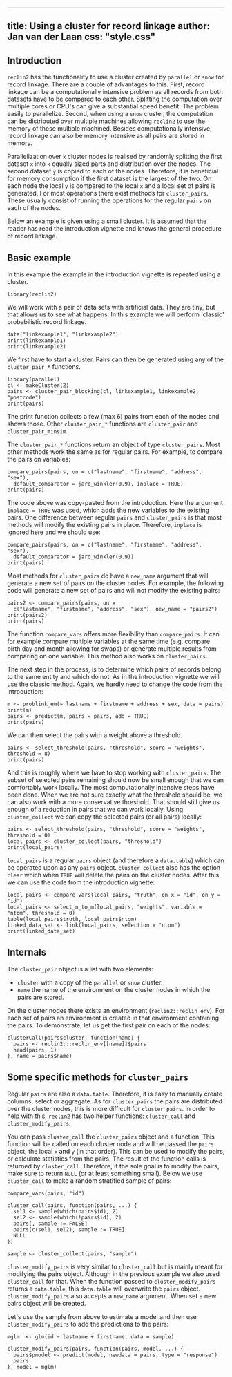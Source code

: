 <!--
%\VignetteEngine{simplermarkdown::mdweave_to_html}
%\VignetteIndexEntry{Using a cluster for record linkage}
-->

---
title: Using a cluster for record linkage
author: Jan van der Laan
css: "style.css"
---

## Introduction

`reclin2` has the functionality to use a cluster created by `parallel` or `snow`
for record linkage. There are a couple of advantages to this. First, record
linkage can be a computationally intensive problem as all records from both
datasets have to be compared to each other. Splitting the computation over
multiple cores or CPU's can give a substantial speed benefit. The problem easily
to parallelize. Second, when using a `snow` cluster, the computation can be
distributed over multiple machines allowing `reclin2` to use the memory of these
multiple machined. Besides computationally intensive, record linkage can also be
memory intensive as all pairs are stored in memory. 

Parallelization over `k` cluster nodes is realised by randomly splitting the
first dataset `x` into `k` equally sized parts and distribution over the nodes.
The second dataset `y` is copied to each of the nodes. Therefore, it is
beneficial for memory consumption if the first dataset is the largest of the
two. On each node the local `y` is compared to the local `x` and a local set of
pairs is generated. For most operations there exist methods for `cluster_pairs`.
These usually consist of running the operations for the regular `pairs` on each
of the nodes. 

Below an example is given using a small cluster. It is assumed that the reader
has read the introduction vignette and knows the general procedure of record
linkage. 


## Basic example

In this example the example in the introduction vignette is repeated using a
cluster. 


```{.R}
library(reclin2)
```

We will work with a pair of data sets with artificial data. They are tiny, but
that allows us to see what happens. In this example we will perform 'classic'
probabilistic record linkage. 

```{.R}
data("linkexample1", "linkexample2")
print(linkexample1)
print(linkexample2)
```

We first have to start a cluster. Pairs can then be generated using any of the
`cluster_pair_*` functions. 

```{.R}
library(parallel)
cl <- makeCluster(2)
pairs <- cluster_pair_blocking(cl, linkexample1, linkexample2, "postcode")
print(pairs)
```

The print function collects a few (max 6) pairs from each of the nodes and shows
those. Other `cluster_pair_*` functions are `cluster_pair` and
`cluster_pair_minsim`. 

The `cluster_pair_*` functions return an object of type `cluster_pairs`. Most
other methods work the same as for regular pairs. For example, to compare the
pairs on variables:

```{.R}
compare_pairs(pairs, on = c("lastname", "firstname", "address", "sex"), 
  default_comparator = jaro_winkler(0.9), inplace = TRUE)
print(pairs)
```

The code above was copy-pasted from the introduction. Here the argument 
`inplace = TRUE` was used, which adds the new variables to the existing pairs.
One difference between regular `pairs` and `cluster_pairs` is that most methods
will modify the existing pairs in place. Therefore, `inplace` is ignored here
and we should use:

```{.R}
compare_pairs(pairs, on = c("lastname", "firstname", "address", "sex"),
  default_comparator = jaro_winkler(0.9))
print(pairs)
```

Most methods for `cluster_pairs` do have a `new_name` argument that will
generate a new set of pairs on the cluster nodes. For example, the following
code will generate a new set of pairs and will not modify the existing pairs:

```{.R}
pairs2 <- compare_pairs(pairs, on = 
  c("lastname", "firstname", "address", "sex"), new_name = "pairs2")
print(pairs2)
print(pairs)
```

The function `compare_vars` offers more flexibility than `compare_pairs`. It can
for example compare multiple variables at the same time (e.g. compare birth day
and month allowing for swaps) or generate multiple results from comparing on one
variable. This method also works on `cluster_pairs`. 



The next step in the process, is to determine which pairs of records belong to
the same entity and which do not. As in the introduction vignette we will use
the classic method. Again, we hardly need to change the code from the
introduction:

```{.R}
m <- problink_em(~ lastname + firstname + address + sex, data = pairs)
print(m)
pairs <- predict(m, pairs = pairs, add = TRUE)
print(pairs)
```

We can then select the pairs with a weight above a threshold.

```{.R}
pairs <- select_threshold(pairs, "threshold", score = "weights", threshold = 8)
print(pairs)
```

And this is roughly where we have to stop working with `cluster_pairs`. The
subset of selected pairs remaining should now be small enough that we can
comfortably work locally. The most computationally intensive steps have been
done. When we are not sure exactly what the threshold should be, we can also
work with a more conservative threshold. That should still give us enough of a
reduction in pairs that we can work locally. Using `cluster_collect` we can copy
the selected pairs (or all pairs) locally:

```{.R}
pairs <- select_threshold(pairs, "threshold", score = "weights", threshold = 0)
local_pairs <- cluster_collect(pairs, "threshold")
print(local_pairs)
```

`local_pairs` is a regular `pairs` object (and therefore a `data.table`) which
can be operated upon as any `pairs` object. `cluster_collect` also has the
option `clear` which when `TRUE` will delete the pairs on the cluster nodes.
After this we can use the code from the introduction vignette:

```{.R}
local_pairs <- compare_vars(local_pairs, "truth", on_x = "id", on_y = "id")
local_pairs <- select_n_to_m(local_pairs, "weights", variable = "ntom", threshold = 0)
table(local_pairs$truth, local_pairs$ntom)
linked_data_set <- link(local_pairs, selection = "ntom")
print(linked_data_set)
```

## Internals

The `cluster_pair` object is a list with two elements: 

- `cluster` with a copy of the `parallel` or `snow` cluster. 
- `name` the name of the environment on the cluster nodes in which the pairs are
  stored.

On the cluster nodes there exists an environment (`reclin2::reclin_env`). For
each set of pairs an environment is created in that environment containing the
pairs. To demonstrate, let us get the first pair on each of the nodes:

```{.R}
clusterCall(pairs$cluster, function(name) {
  pairs <- reclin2:::reclin_env[[name]]$pairs
  head(pairs, 1)
}, name = pairs$name)
```

## Some specific methods for `cluster_pairs`

Regular `pairs` are also a `data.table`. Therefore, it is easy to manually
create columns, select or aggregate. As for `cluster_pairs` the pairs are
distributed over the cluster nodes, this is more difficult for `cluster_pairs`.
In order to help with this, `reclin2` has two helper functions: `cluster_call`
and `cluster_modify_pairs`. 

You can pass `cluster_call` the `cluster_pairs` object and a function. This
function will be called on each cluster node and will be passed the `pairs`
object, the local `x` and `y` (in that order). This can be used to modify the
pairs, or calculate statistics from the pairs. The result of the function calls
is returned by `cluster_call`. Therefore, if the sole goal is to modify the
pairs, make sure to return `NULL` (or at least something small). Below we use
`cluster_call` to make a random stratified sample of pairs:

```{.R}
compare_vars(pairs, "id")

cluster_call(pairs, function(pairs, ...) {
  sel1 <- sample(which(pairs$id), 2)
  sel2 <- sample(which(!pairs$id), 2)
  pairs[, sample := FALSE]
  pairs[c(sel1, sel2), sample := TRUE]
  NULL
})

sample <- cluster_collect(pairs, "sample")
```

`cluster_modify_pairs` is very similar to `cluster_call` but is mainly meant for
modifying the pairs object. Although in the previous example we also used
`cluster_call` for that. When the function passed to `cluster_modify_pairs`
returns a `data.table`, this `data.table` will overwrite the `pairs` object.
`cluster_modify_pairs` also accepts a `new_name` argument. When set a new pairs
object will be created.

Let's use the sample from above to estimate a model and then use
`cluster_modify_pairs` to add the predictions to the pairs:

```{.R}
mglm  <- glm(id ~ lastname + firstname, data = sample)

cluster_modify_pairs(pairs, function(pairs, model, ...) {
  pairs$pmodel <- predict(model, newdata = pairs, type = "response")
  pairs
}, model = mglm)
```


